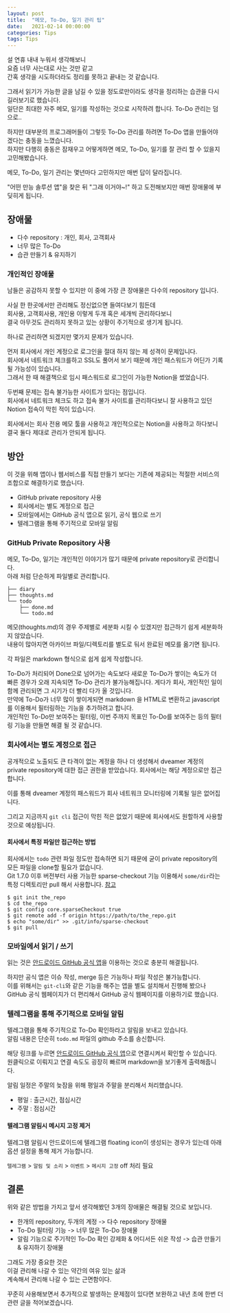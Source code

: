 ```yaml
---
layout: post
title:  "메모, To-Do, 일기 관리 팁"
date:   2021-02-14 00:00:00
categories: Tips
tags: Tips 
---
```



설 연휴 내내 누워서 생각해보니  
요즘 너무 사는대로 사는 것만 같고  
간혹 생각을 시도하더라도 정리를 못하고 끝내는 것 같습니다.  
 
그래서 읽기가 가능한 글을 남길 수 있을 정도로만이라도 생각을 정리하는 습관을 다시 길러보기로 했습니다.  
일단은 최대한 자주 메모, 일기를 작성하는 것으로 시작하려 합니다. To-Do 관리는 덤으로..  

하지만 대부분의 프로그래머들이 그렇듯 To-Do 관리를 하려면 To-Do 앱을 만들어야겠다는 충동을 느꼈습니다.  
하지만 다행히 충동은 잠재우고 어떻게하면 메모, To-Do, 일기를 잘 관리 할 수 있을지 고민해봤습니다.  

<!--more-->

메모, To-Do, 일기 관리는 몇년마다 고민하지만 매번 답이 달라집니다.  
  
"어떤 만능 솔루션 앱"을 찾은 뒤 "그래 이거야~!" 하고 도전해보지만 매번 장애물에 부딪히게 됩니다.  


## 장애물

  * 다수 repository : 개인, 회사, 고객회사 
  * 너무 많은 To-Do 
  * 습관 만들기 & 유지하기 

### 개인적인 장애물

남들은 공감하지 못할 수 있지만 이 중에 가장 큰 장애물은 다수의 repository 입니다.  

사실 한 한곳에서만 관리해도 정신없으면 들여다보기 힘든데  
회사용, 고객회사용, 개인용 이렇게 두개 혹은 세개씩 관리하다보니  
결국 아무것도 관리하지 못하고 있는 상황이 주기적으로 생기게 됩니다.  

하나로 관리하면 되겠지만 몇가지 문제가 있습니다.  

먼저 회사에서 개인 계정으로 로그인을 절대 하지 않는 제 성격이 문제입니다.  
회사에서 네트워크 체크를하고 SSL도 풀어서 보기 때문에 개인 패스워드가 어딘가 기록될 가능성이 있습니다.  
그래서 한 때 해결책으로 임시 패스워드로 로그인이 가능한 Notion을 썼었습니다.   

두번째 문제는 접속 불가능한 사이트가 있다는 점입니다.  
회사에서 네트워크 체크도 하고 접속 불가 사이트를 관리하다보니 잘 사용하고 있던 Notion 접속이 막힌 적이 있습니다.  

회사에서는 회사 전용 메모 툴을 사용하고 개인적으로는 Notion을 사용하고 하다보니 결국 둘다 제대로 관리가 안되게 됩니다.  


## 방안 

이 것을 위해 앱이나 웹서비스를 직접 만들기 보다는 기존에 제공되는 적절한 서비스의 조합으로 해결하기로 했습니다.  

  * GitHub private repository 사용
  * 회사에서는 별도 계정으로 접근
  * 모바일에서는 GitHub 공식 앱으로 읽기, 공식 웹으로 쓰기 
  * 텔레그램을 통해 주기적으로 모바일 알림

### GitHub Private Repository 사용

메모, To-Do, 일기는 개인적인 이야기가 많기 때문에 private repository로 관리합니다.  
아래 처럼 단순하게 파일별로 관리합니다. 

~~~
├── diary
├── thoughts.md
└── todo
    ├── done.md
    └── todo.md
~~~

메모(thoughts.md)의 경우 주제별로 세분화 시킬 수 있겠지만 접근하기 쉽게 세분화하지 않았습니다.  
내용이 많아지면 아카이브 파일/디렉토리를 별도로 둬서 완료된 메모를 옮기면 됩니다.  

각 파일은 markdown 형식으로 쉽게 쉽게 작성합니다.  

To-Do가 처리되어 Done으로 넘어가는 속도보다 새로운 To-Do가 쌓이는 속도가 더 빠른 경우가 오래 지속되면 To-Do 관리가 불가능해집니다. 게다가 회사, 개인적인 일이 함께 관리되면 그 시기가 더 빨리 다가 올 것입니다.  
만약에 To-Do가 너무 많이 쌓이게되면 markdown 을 HTML로 변환하고 javascript를 이용해서 필터링하는 기능을 추가하려고 합니다.  
개인적인 To-Do만 보여주는 필터링, 이번 주까지 목표인 To-Do를 보여주는 등의 필터링 기능을 만들면 해결 될 것 같습니다.  

<!--ads-->

### 회사에서는 별도 계정으로 접근

공개적으로 노출되도 큰 타격이 없는 계정을 하나 더 생성해서 dveamer 계정의 private repository에 대한 접근 권한을 받았습니다. 회사에서는 해당 계정으로만 접근합니다.   

이를 통해 dveamer 계정의 패스워드가 회사 네트워크 모니터링에 기록될 일은 없어집니다.  

그리고 지금까지 ```git cli``` 접근이 막힌 적은 없었기 때문에 회사에서도 원할하게 사용할 것으로 예상됩니다.  

#### 회사에서 특정 파일만 접근하는 방법

회사에서는 ```todo``` 관련 파일 정도만 접속하면 되기 때문에 굳이 private repository의 모든 파일을 clone할 필요가 없습니다.  
Git 1.7.0 이후 버전부터 사용 가능한 sparse-checkout 기능 이용해서 ```some/dir```라는 특정 디렉토리만 pull 해서 사용합니다. [참고](https://stackoverflow.com/a/137389510)  

~~~
$ git init the_repo
$ cd the_repo
$ git config core.sparseCheckout true
$ git remote add -f origin https://path/to/the_repo.git
$ echo "some/dir" >> .git/info/sparse-checkout
$ git pull
~~~


### 모바일에서 읽기 / 쓰기

읽는 것은 [안드로이드 GitHub 공식 앱](https://play.google.com/store/apps/details?id=com.github.android&hl=ko&gl=US)을 이용하는 것으로 충분히 해결됩니다.  

하지만 공식 앱은 이슈 작성, merge 등은 가능하나 파일 작성은 불가능합니다.  
이를 위해서는 ```git-cli```와 같은 기능을 해주는 앱을 별도 설치해서 진행해 봤으나 GitHub 공식 웹페이지가 더 편리해서 GitHub 공식 웹페이지를 이용하기로 했습니다.  


### 텔레그램을 통해 주기적으로 모바일 알림

텔레그램을 통해 주기적으로 To-Do 확인하라고 알림을 보내고 있습니다.  
알림 내용은 단순히 ```todo.md``` 파일의 github 주소를 송신합니다.  

해당 링크를 누르면 [안드로이드 GitHub 공식 앱](https://play.google.com/store/apps/details?id=com.github.android&hl=ko&gl=US)으로 연결시켜서 확인할 수 있습니다. 원클릭으로 이뤄지고 연결 속도도 굉장히 빠르며 markdown을 보기좋게 출력해줍니다.  

알림 일정은 주말의 늦잠을 위해 평일과 주말을 분리해서 처리했습니다.  

  * 평일 : 출근시간, 점심시간
  * 주말 : 점심시간

#### 텔레그램 알림시 메시지 고정 제거

텔레그램 알림시 안드로이드에 텔레그램 floating icon이 생성되는 경우가 있는데 아래 옵션 설정을 통해 제거 가능합니다.  

```텔레그램``` > ```알림 및 소리``` > ```이벤트``` > ```메시지 고정``` off 처리 필요 


## 결론

위와 같은 방법을 가지고 앞서 생각해봤던 3개의 장애물은 해결될 것으로 보입니다.  

  * 한개의 repository, 두개의 계정 -> 다수 repository 장애물
  * To-Do 필터링 기능 -> 너무 많은 To-Do 장애물
  * 알림 기능으로 주기적인 To-Do 확인 강제화 & 어디서든 쉬운 작성 -> 습관 만들기 & 유지하기 장애물

그래도 가장 중요한 것은  
이걸 관리해 나갈 수 있는 약간의 여유 있는 삶과  
계속해서 관리해 나갈 수 있는 근면함이다.

꾸준히 사용해보면서 추가적으로 발생하는 문제점이 있다면 보완하고 내년 초에 한번 더 관련 글을 적어보겠습니다.  

